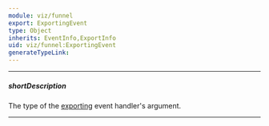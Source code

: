 ```yaml
---
module: viz/funnel
export: ExportingEvent
type: Object
inherits: EventInfo,ExportInfo
uid: viz/funnel:ExportingEvent
generateTypeLink: 
---
```

---
##### shortDescription
The type of the [exporting]({basewidgetpath}/Events/#exporting) event handler's argument.

---
<!-- Description goes here -->